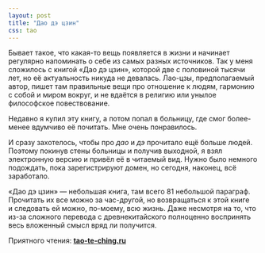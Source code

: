 ```yaml
---
layout: post
title: "Дао дэ цзин"
css: tao
---
```


Бывает такое, что какая-то вещь появляется в жизни и начинает регулярно напоминать о себе из самых разных источников. Так у меня сложилось с книгой «Дао дэ цзин», которой две с половиной тысячи лет, но её актуальность никуда не девалась. Лао-цзы, предполагаемый автор, пишет там правильные вещи про отношение к людям, гармонию с собой и миром вокруг, и не вдаётся в религию или унылое философское повествование.

Недавно я купил эту книгу, а потом попал в больницу, где смог более-менее вдумчиво её почитать. Мне очень понравилось.

И сразу захотелось, чтобы про *дао* и *дэ* прочитало ещё больше людей. Поэтому покинув стены больницы и получив выходной, я взял электронную версию и привёл её в читаемый вид. Нужно было немного подождать, пока зарегистрируют домен, но сегодня, наконец, всё заработало.

«Дао дэ цзин» — небольшая книга, там всего 81 небольшой параграф. Прочитать их все можно за час-другой, но возвращаться к этой книге и следовать ей можно, по-моему, всю жизнь. Даже несмотря на то, что из-за сложного перевода с древнекитайского полноценно воспринять весь вложенный смысл вряд ли получится.

Приятного чтения: **[tao-te-ching.ru](http://tao-te-ching.ru/)**